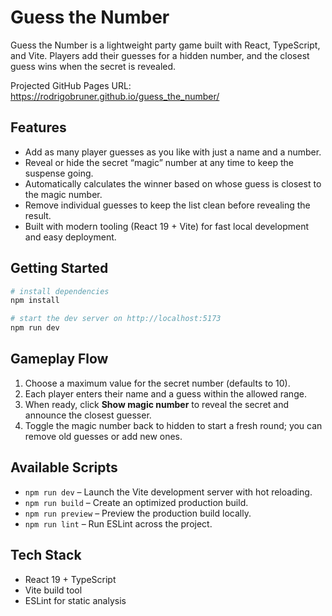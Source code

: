 # Guess the Number

Guess the Number is a lightweight party game built with React, TypeScript, and Vite. Players add their guesses for a hidden number, and the closest guess wins when the secret is revealed.

Projected GitHub Pages URL: https://rodrigobruner.github.io/guess_the_number/

## Features

- Add as many player guesses as you like with just a name and a number.
- Reveal or hide the secret “magic” number at any time to keep the suspense going.
- Automatically calculates the winner based on whose guess is closest to the magic number.
- Remove individual guesses to keep the list clean before revealing the result.
- Built with modern tooling (React 19 + Vite) for fast local development and easy deployment.

## Getting Started

```bash
# install dependencies
npm install

# start the dev server on http://localhost:5173
npm run dev
```

## Gameplay Flow

1. Choose a maximum value for the secret number (defaults to 10).
2. Each player enters their name and a guess within the allowed range.
3. When ready, click **Show magic number** to reveal the secret and announce the closest guesser.
4. Toggle the magic number back to hidden to start a fresh round; you can remove old guesses or add new ones.

## Available Scripts

- `npm run dev` – Launch the Vite development server with hot reloading.
- `npm run build` – Create an optimized production build.
- `npm run preview` – Preview the production build locally.
- `npm run lint` – Run ESLint across the project.

## Tech Stack

- React 19 + TypeScript
- Vite build tool
- ESLint for static analysis

